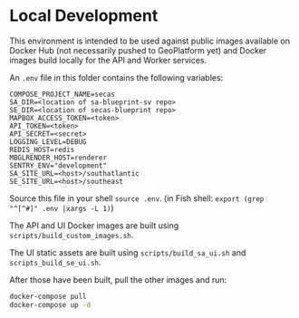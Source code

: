 # Local Development

This environment is intended to be used against public images available on
Docker Hub (not necessarily pushed to GeoPlatform yet) and Docker images
build locally for the API and Worker services.

An `.env` file in this folder contains the following variables:

```
COMPOSE_PROJECT_NAME=secas
SA_DIR=<location of sa-blueprint-sv repo>
SE_DIR=<location of secas-blueprint repo>
MAPBOX_ACCESS_TOKEN=<token>
API_TOKEN=<token>
API_SECRET=<secret>
LOGGING_LEVEL=DEBUG
REDIS_HOST=redis
MBGLRENDER_HOST=renderer
SENTRY_ENV="development"
SA_SITE_URL=<host>/southatlantic
SE_SITE_URL=<host>/southeast
```

Source this file in your shell `source .env`.
(in Fish shell: `export (grep "^[^#]" .env |xargs -L 1)`)

The API and UI Docker images are built using `scripts/build_custom_images.sh`.

The UI static assets are built using `scripts/build_sa_ui.sh` and
`scripts_build_se_ui.sh`.

After those have been built, pull the other images and run:

```bash
docker-compose pull
docker-compose up -d
```
